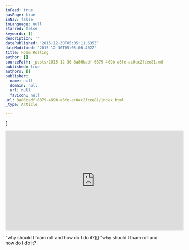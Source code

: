 ```yaml
---
inFeed: true
hasPage: true
inNav: false
inLanguage: null
starred: false
keywords: []
description: ''
datePublished: '2015-12-30T05:05:11.635Z'
dateModified: '2015-12-30T05:05:06.402Z'
title: Foam Rolling
author: []
sourcePath: _posts/2015-12-30-8a86badf-6879-489b-a6fe-ac0ac2fcee81.md
published: true
authors: []
publisher:
  name: null
  domain: null
  url: null
  favicon: null
url: 8a86badf-6879-489b-a6fe-ac0ac2fcee81/index.html
_type: Article

---
```

[

<iframe width="560" height="315" src="https://www.youtube.com/embed/DzSU2FiFKTM" frameborder="0" allowfullscreen="allowfullscreen" style=""></iframe>

"why should I foam roll and how do I do it?][0]
"why should I foam roll and how do I do it?

[0]: href